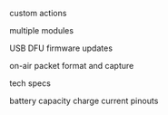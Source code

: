 custom actions

multiple modules

USB DFU firmware updates

on-air packet format and capture

tech specs

battery capacity
charge current
pinouts
